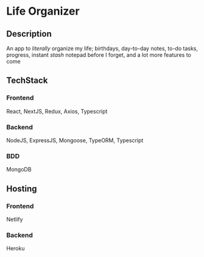 # Life Organizer #

## Description
An app to *literally* organize my life; birthdays, day-to-day notes, to-do tasks, progress, instant *stash* notepad before I forget, and a lot more features to come

## TechStack
### Frontend
React, NextJS, Redux, Axios, Typescript

### Backend
NodeJS, ExpressJS, Mongoose, TypeORM, Typescript

### BDD
MongoDB

## Hosting
### Frontend
Netlify

### Backend
Heroku